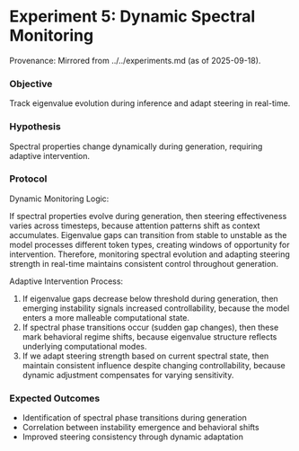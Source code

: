 # Experiment 5: Dynamic Spectral Monitoring

Provenance: Mirrored from ../../experiments.md (as of 2025-09-18).

### Objective
Track eigenvalue evolution during inference and adapt steering in real-time.

### Hypothesis
Spectral properties change dynamically during generation, requiring adaptive intervention.

### Protocol

Dynamic Monitoring Logic:

If spectral properties evolve during generation, then steering effectiveness varies across timesteps, because attention patterns shift as context accumulates. Eigenvalue gaps can transition from stable to unstable as the model processes different token types, creating windows of opportunity for intervention. Therefore, monitoring spectral evolution and adapting steering strength in real-time maintains consistent control throughout generation.

Adaptive Intervention Process:

1. If eigenvalue gaps decrease below threshold during generation, then emerging instability signals increased controllability, because the model enters a more malleable computational state.
2. If spectral phase transitions occur (sudden gap changes), then these mark behavioral regime shifts, because eigenvalue structure reflects underlying computational modes.
3. If we adapt steering strength based on current spectral state, then maintain consistent influence despite changing controllability, because dynamic adjustment compensates for varying sensitivity.

### Expected Outcomes
- Identification of spectral phase transitions during generation
- Correlation between instability emergence and behavioral shifts
- Improved steering consistency through dynamic adaptation
